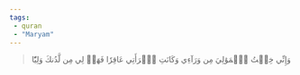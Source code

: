 ```yaml
---
tags: 
 - quran 
 - "Maryam"
---
```


> وَإِنِّي خِفۡتُ ٱلۡمَوَٰلِيَ مِن وَرَآءِي وَكَانَتِ ٱمۡرَأَتِي عَاقِرٗا فَهَبۡ لِي مِن لَّدُنكَ وَلِيّٗا
